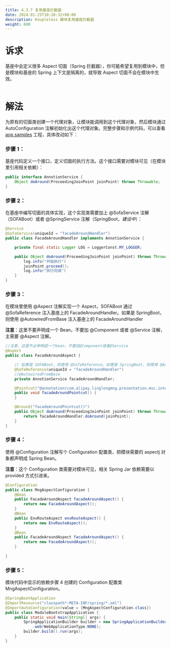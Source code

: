 ```yaml
---
title: 4.3.7 复用基座拦截器
date: 2024-01-25T10:28:32+08:00
description: Koupleless 模块复用基座拦截器
weight: 600
---
```


# 诉求
基座中会定义很多 Aspect 切面（Spring 拦截器），你可能希望复用到模块中，但是模块和基座的 Spring 上下文是隔离的，就导致 Aspect 切面不会在模块中生效。<br/><br/>

# 解法
为原有的切面类创建一个代理对象，让模块能调用到这个代理对象，然后模块通过 AutoConfiguration 注解初始化出这个代理对象。完整步骤和示例代码，可以查看 [aop samples](https://github.com/koupleless/samples/tree/main/springboot-samples/aop) 工程，具体改动如下：

### 步骤 1：
基座代码定义一个接口，定义切面的执行方法。这个接口需要对模块可见（在模块里引用相关依赖）：
```java
public interface AnnotionService {
    Object doAround(ProceedingJoinPoint joinPoint) throws Throwable;
}
```

### 步骤 2：
在基座中编写切面的具体实现，这个实现类需要加上 @SofaService 注解（SOFABoot）或者 @SpringService 注解（SpringBoot，_建设中_）：
```java
@Service
@SofaService(uniqueId = "facadeAroundHandler")
public class FacadeAroundHandler implements AnnotionService {

    private final static Logger LOG = LoggerConst.MY_LOGGER;

    public Object doAround(ProceedingJoinPoint joinPoint) throws Throwable {
        log.info("开始执行")
        joinPoint.proceed();
        log.info("执行完成")
    }
}
```

### 步骤 3：
在模块里使用 @Aspect 注解实现一个 Aspect，SOFABoot 通过 @SofaReference 注入基座上的 FacadeAroundHandler。如果是 SpringBoot，则使用 @AutowiredFromBase 注入基座上的 FacadeAroundHandler

**注意**：这里不要声明成一个 Bean，不要加 @Component 或者 @Service 注解，主需要 @Aspect 注解。
```java
//注意，这里不必申明成一个bean，不要加@Component或者@Service
@Aspect
public class FacadeAroundAspect {

    // 如果是 SOFABoot，则使用 @SofaReference，如果是 SpringBoot，则使用 @AutowiredFromBase
    @SofaReference(uniqueId = "facadeAroundHandler")
    //@AutowiredFromBase
    private AnnotionService facadeAroundHandler;

    @Pointcut("@annotation(com.alipay.linglongmng.presentation.mvc.interceptor.FacadeAround)")
    public void facadeAroundPointcut() {
    }

    @Around("facadeAroundPointcut()")
    public Object doAround(ProceedingJoinPoint joinPoint) throws Throwable {
        return facadeAroundHandler.doAround(joinPoint);
    }
}
```

### 步骤 4：
使用 @Configuration 注解写个 Configuration 配置类，把模块需要的 aspectj 对象都声明成 Spring Bean。<br />

**注意**：这个 Configuration 类需要对模块可见，相关 Spring Jar 依赖需要以 <scope>provided</scope> 方式引进来。

```java
@Configuration
public class MngAspectConfiguration {
    @Bean
    public FacadeAroundAspect facadeAroundAspect() {
        return new FacadeAroundAspect();
    }
    @Bean
    public EnvRouteAspect envRouteAspect() {
        return new EnvRouteAspect();
    }
    @Bean
    public FacadeAroundAspect facadeAroundAspect() {
        return new FacadeAroundAspect();
    }
    
}
```

### 步骤 5：
模块代码中显示的依赖步骤 4 创建的 Configuration 配置类 MngAspectConfiguration。
```java
@SpringBootApplication
@ImportResource("classpath*:META-INF/spring/*.xml")
@ImportAutoConfiguration(value = {MngAspectConfiguration.class})
public class ModuleBootstrapApplication {
    public static void main(String[] args) {
        SpringApplicationBuilder builder = new SpringApplicationBuilder(ModuleBootstrapApplication.class)
        	.web(WebApplicationType.NONE);
        builder.build().run(args);
    }
}
```

<br/>
<br/>
